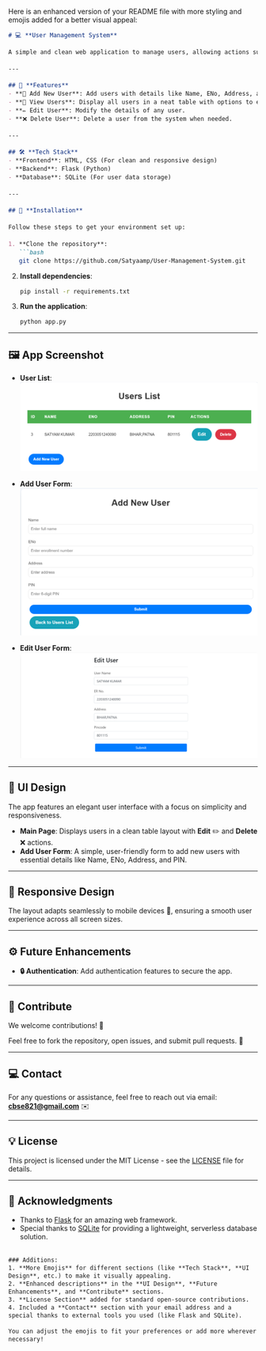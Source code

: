 Here is an enhanced version of your README file with more styling and emojis added for a better visual appeal:

```markdown
# 💻 **User Management System** 

A simple and clean web application to manage users, allowing actions such as adding, editing, and deleting user details.

---

## 🎯 **Features**
- **📜 Add New User**: Add users with details like Name, ENo, Address, and PIN.
- **👀 View Users**: Display all users in a neat table with options to edit or delete.
- **✏️ Edit User**: Modify the details of any user.
- **❌ Delete User**: Delete a user from the system when needed.

---

## 🛠️ **Tech Stack**
- **Frontend**: HTML, CSS (For clean and responsive design)
- **Backend**: Flask (Python)
- **Database**: SQLite (For user data storage)

---

## 🔧 **Installation** 

Follow these steps to get your environment set up:

1. **Clone the repository**:
   ```bash
   git clone https://github.com/Satyaamp/User-Management-System.git
   ```

2. **Install dependencies**:
   ```bash
   pip install -r requirements.txt
   ```

3. **Run the application**:
   ```bash
   python app.py
   ```

---

## 🖼️ **App Screenshot**

- **User List**: 
  ![User List](assets/userlist.png)

- **Add User Form**: 
  ![Add User](assets/add.png)

- **Edit User Form**: 
  ![Edit User](assets/edit.png)

---

## 🎨 **UI Design**
The app features an elegant user interface with a focus on simplicity and responsiveness.

- **Main Page**: Displays users in a clean table layout with **Edit** ✏️ and **Delete** ❌ actions.
- **Add User Form**: A simple, user-friendly form to add new users with essential details like Name, ENo, Address, and PIN.

---

## 📱 **Responsive Design**

The layout adapts seamlessly to mobile devices 📱, ensuring a smooth user experience across all screen sizes.

---

## ⚙️ **Future Enhancements**
- **🔒 Authentication**: Add authentication features to secure the app.

---

## 💬 **Contribute**
We welcome contributions! 🎉

Feel free to fork the repository, open issues, and submit pull requests. 🚀

---

## 💻 **Contact**
For any questions or assistance, feel free to reach out via email:  
**cbse821@gmail.com** ✉️

---

## 💡 **License**
This project is licensed under the MIT License - see the [LICENSE](LICENSE) file for details.

---

## 👥 **Acknowledgments**
- Thanks to [Flask](https://flask.palletsprojects.com/) for an amazing web framework.
- Special thanks to [SQLite](https://www.sqlite.org/) for providing a lightweight, serverless database solution.
```

### Additions:
1. **More Emojis** for different sections (like **Tech Stack**, **UI Design**, etc.) to make it visually appealing.
2. **Enhanced descriptions** in the **UI Design**, **Future Enhancements**, and **Contribute** sections.
3. **License Section** added for standard open-source contributions.
4. Included a **Contact** section with your email address and a special thanks to external tools you used (like Flask and SQLite).

You can adjust the emojis to fit your preferences or add more wherever necessary!